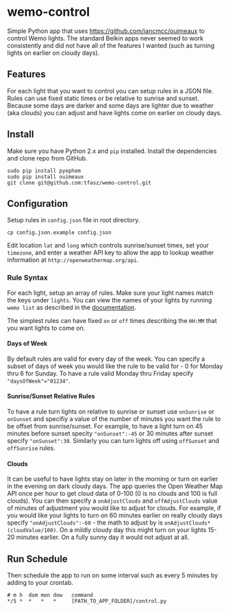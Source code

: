 # wemo-control

Simple Python app that uses https://github.com/iancmcc/ouimeaux to control Wemo lights. The standard Belkin apps never seemed to work consistently and did not have all of the features I wanted (such as turning lights on earlier on cloudy days). 

## Features

For each light that you want to control you can setup rules in a JSON file. Rules can use fixed static times or be relative to sunrise and sunset. Because some days are darker and some days are lighter due to weather (aka clouds)
you can adjust and have lights come on earlier on cloudy days.

## Install

Make sure you have Python 2.x and `pip` installed. Install the dependencies and clone repo from GitHub.
```
sudo pip install pyephem
sudo pip install ouimeaux
git clone git@github.com:tfasz/wemo-control.git
```

## Configuration

Setup rules in `config.json` file in root directory.

```
cp config.json.example config.json
```

Edit location `lat` and `long` which controls sunrise/sunset times, set your `timezone`, and enter a weather API key to allow the app to lookup weather information at `http://openweathermap.org/api`.

### Rule Syntax

For each light, setup an array of rules. Make sure your light names match the keys under `lights`. You can view the names of your lights by running `wemo list` as described in the [documentation](http://ouimeaux.readthedocs.org/en/latest/). 

The simplest rules can have fixed `on` or `off` times describing the `HH:MM` that you want lights to come on. 

#### Days of Week

By default rules are valid for every day of the week. You can specify a subset of days of week you would like the rule to be valid for - 0 for Monday thru 6 for Sunday. To have a rule valid Monday thru Friday specify `"daysOfWeek"="01234"`.

#### Sunrise/Sunset Relative Rules

To have a rule turn lights on relative to sunrise or sunset use `onSunrise` or `onSunset` and specifiy a value of the number of minutes you want the rule to be offset from sunrise/sunset. For example, to have a light turn on 45 minutes before sunset specity `"onSunset":-45` or 30 minutes after sunset specify `"onSunset":30`. Similarly you can turn lights off using `offSunset` and `offSunrise` rules.

#### Clouds

It can be useful to have lights stay on later in the morning or turn on earlier in the evening on dark cloudy days. The app queries the Open Weather Map API once per hour to get cloud data of 0-100 (0 is no clouds and 100 is full clouds). You can then specify a `onAdjustClouds` and `offAdjustClouds` value of minutes of adjustment you would like to adjust for clouds. For example, if you would like your lights to turn on 60 minutes earlier on really cloudy days specify `"onAdjustClouds":-60` - the math to adjust by is `onAdjustClouds*(cloudValue/100)`. On a mildly cloudy day this might turn on your lights 15-20 minutes earlier. On a fully sunny day it would not adjust at all.

## Run Schedule

Then schedule the app to run on some interval such as every 5 minutes by adding to your crontab.

```
# m h  dom mon dow   command
*/5 *  *   *   *     [PATH_TO_APP_FOLDER]/control.py
```

